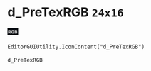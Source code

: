 # d_PreTexRGB `24x16`
<img src="/img/d_PreTexRGB.png" width=24 height=16>

``` CSharp
EditorGUIUtility.IconContent("d_PreTexRGB")
```
```
d_PreTexRGB
```
